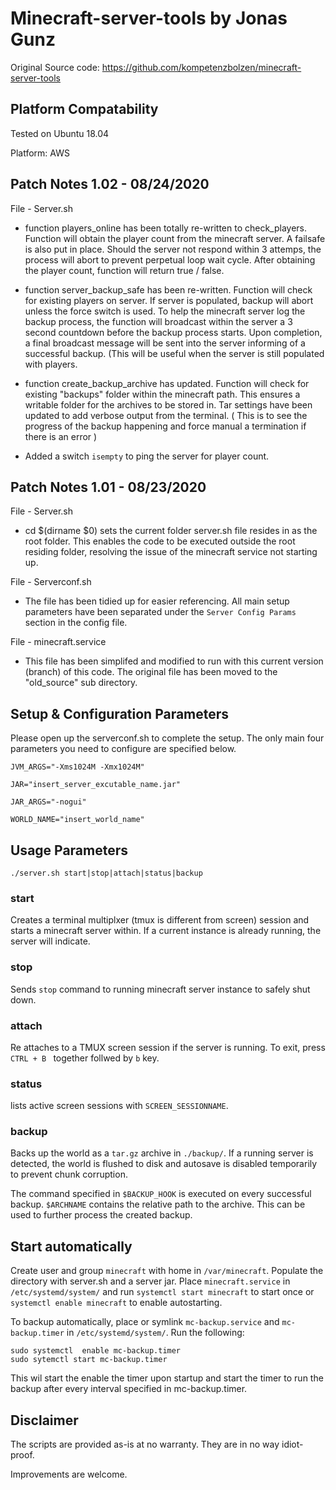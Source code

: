 # Minecraft-server-tools by Jonas Gunz 
Original Source code: https://github.com/kompetenzbolzen/minecraft-server-tools

## Platform Compatability
Tested on Ubuntu 18.04

Platform: AWS

## Patch Notes 1.02 - 08/24/2020

File - Server.sh

* function players_online has been totally re-written to check_players. Function will obtain the player count from the minecraft server. A failsafe is also put in place. Should the server not respond within 3 attemps, the process will abort to prevent perpetual loop wait cycle. After obtaining the player count, function will return true / false. 

* function server_backup_safe has been re-written. Function will check for existing players on server. If server is populated, backup will abort unless the force switch is used. To help the minecraft server log the backup process, the function will broadcast within the server a 3 second countdown before the backup process starts. Upon completion, a final broadcast message will be sent into the server informing of a successful backup. (This will be useful when the server is still populated with players. 

* function create_backup_archive has updated. Function will check for existing "backups" folder within the minecraft path. This ensures a writable folder for the archives to be stored in. Tar settings have been updated to add verbose output from the terminal. ( This is to see the progress of the backup happening and force manual a termination if there is an error ) 

* Added a switch `isempty` to ping the server for player count. 

## Patch Notes 1.01 - 08/23/2020

File - Server.sh

* cd $(dirname $0) sets the current folder server.sh file resides in as the root folder. This enables the code to be executed outside the root residing folder, resolving the issue of the minecraft service not starting up.

File - Serverconf.sh

* The file has been tidied up for easier referencing. All main setup parameters have been separated under the `Server Config Params` section in the config file.

File - minecraft.service

* This file has been simplifed and modified to run with this current version (branch) of this code. The original file has been moved to the "old_source" sub directory.

## Setup & Configuration Parameters

Please open up the serverconf.sh to complete the setup. The only main four parameters you need to configure are specified below.

`JVM_ARGS="-Xms1024M -Xmx1024M"`

`JAR="insert_server_excutable_name.jar"`

`JAR_ARGS="-nogui"`

`WORLD_NAME="insert_world_name"`


## Usage Parameters

`./server.sh start|stop|attach|status|backup`

### start

Creates a terminal multiplxer (tmux is different from screen) session and starts a minecraft server within.
If a current instance is already running, the server will indicate. 

### stop

Sends `stop` command to running minecraft server instance to safely shut down.

### attach

Re attaches to a TMUX screen session if the server is running. To exit, press `CTRL + B ` together follwed by `b` key.

### status

lists active screen sessions with `SCREEN_SESSIONNAME`.

### backup

Backs up the world as a `tar.gz` archive in `./backup/`.
If a running server is detected,
the world is flushed to disk and autosave is disabled temporarily to prevent chunk corruption.

The command specified in `$BACKUP_HOOK` is
executed on every successful backup. `$ARCHNAME` contains the relative path to the archive.
This can be used to further process the created backup.

## Start automatically

Create user and group `minecraft` with home in `/var/minecraft`.
Populate the directory with server.sh and a server jar.
Place `minecraft.service` in `/etc/systemd/system/`
and run `systemctl start minecraft` to start once or
`systemctl enable minecraft` to enable autostarting.

To backup automatically, place or symlink `mc-backup.service` and
`mc-backup.timer` in `/etc/systemd/system/`. Run the following:

```
sudo systemctl  enable mc-backup.timer
sudo sytemctl start mc-backup.timer
```

This wil start the enable the timer upon startup and start the timer
to run the backup after every interval specified in mc-backup.timer.

## Disclaimer

The scripts are provided as-is at no warranty.
They are in no way idiot-proof.

Improvements are welcome.
